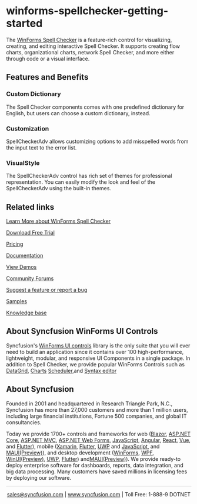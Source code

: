 # winforms-spellchecker-getting-started
The [WinForms Spell Checker](https://www.syncfusion.com/winforms-ui-controls/spell-checker?utm_source=github&utm_medium=listing&utm_campaign=winforms-spell-checker-github-samples) is a feature-rich control for visualizing, creating, and editing interactive Spell Checker. It supports creating flow charts, organizational charts, network Spell Checker, and more either through code or a visual interface.

## Features and Benefits

### Custom Dictionary
The Spell Checker components comes with one predefined dictionary for English, but users can choose a custom dictionary, instead.

### Customization
SpellCheckerAdv allows customizing options to add misspelled words from the input text to the error list.

### VisualStyle
The SpellCheckerAdv control has rich set of themes for professional representation. You can easily modify the look and feel of the SpellCheckerAdv using the built-in themes.

## Related links
[Learn More about WinForms Spell Checker](https://www.syncfusion.com/winforms-ui-controls/spell-checker?utm_source=github&utm_medium=listing&utm_campaign=winforms-spell-checker-github-samples)

[Download Free Trial](https://www.syncfusion.com/downloads/windowsforms?utm_source=github&utm_medium=listing&utm_campaign=winforms-spell-checker-github-samples)

[Pricing](https://www.syncfusion.com/sales/products/windowsforms?utm_source=github&utm_medium=listing&utm_campaign=winforms-spell-checker-github-samples)

[Documentation](https://help.syncfusion.com/windowsforms/spellchecker/getting-started?utm_source=github&utm_medium=listing&utm_campaign=winforms-spell-checker-github-samples)

[View Demos](https://github.com/syncfusion/winforms-demos/tree/master/spell-checker?utm_source=github&utm_medium=listing&utm_campaign=winforms-spell-checker-github-samples)

[Community Forums](https://www.syncfusion.com/forums/windowsforms?utm_source=github&utm_medium=listing&utm_campaign=winforms-spell-checker-github-samples)

[Suggest a feature or report a bug](https://www.syncfusion.com/feedback/winforms?utm_source=github&utm_medium=listing&utm_campaign=winforms-spell-checker-github-samples)

[Samples](https://github.com/syncfusion/winforms-demos/tree/master/spellchecker/Windows/Samples?utm_source=github&utm_medium=listing&utm_campaign=winforms-spell-checker-github-samples)

[Knowledge base](https://www.syncfusion.com/kb/windowsforms?utm_source=github&utm_medium=listing&utm_campaign=winforms-spell-checker-github-samples)

## About Syncfusion WinForms UI Controls
Syncfusion's [WinForms UI controls](https://www.syncfusion.com/winforms-ui-controls?utm_source=github&utm_medium=listing&utm_campaign=winforms-spell-checker-github-samples) library is the only suite that you will ever need to build an application since it contains over 100 high-performance, lightweight, modular, and responsive UI Components in a single package. In addition to Spell Checker, we provide popular WinForms Controls such as [DataGrid](https://www.syncfusion.com/winforms-ui-controls/datagrid?utm_source=github&utm_medium=listing&utm_campaign=winforms-spell-checker-github-samples), [Charts](https://www.syncfusion.com/WinForms-ui-controls/chart?utm_source=github&utm_medium=listing&utm_campaign=winforms-spell-checker-github-samples) [Scheduler](https://www.syncfusion.com/winforms-ui-controls/scheduler?utm_source=github&utm_medium=listing&utm_campaign=winforms-spell-checker-github-samples),and [Syntax editor](https://www.syncfusion.com/winforms-ui-controls/syntax-editor?utm_source=github&utm_medium=listing&utm_campaign=winforms-spell-checker-github-samples)

## About Syncfusion

Founded in 2001 and headquartered in Research Triangle Park, N.C., Syncfusion has more than 27,000 customers and more than 1 million users, including large financial institutions, Fortune 500 companies, and global IT consultancies.
 
Today we provide 1700+ controls and frameworks for web ([Blazor](https://www.syncfusion.com/blazor-components?utm_source=github&utm_medium=listing&utm_campaign=winforms-spell-checker-github-samples), [ASP.NET Core](https://www.syncfusion.com/aspnet-core-ui-controls?utm_source=github&utm_medium=listing&utm_campaign=winforms-spell-checker-github-samples), [ASP.NET MVC](https://www.syncfusion.com/aspnet-mvc-ui-controls?utm_source=github&utm_medium=listing&utm_campaign=winforms-spell-checker-github-samples), [ASP.NET Web Forms](https://www.syncfusion.com/jquery/aspnet-web-forms-ui-controls?utm_source=github&utm_medium=listing&utm_campaign=winforms-spell-checker-github-samples), [JavaScript](https://www.syncfusion.com/javascript-ui-controls?utm_source=github&utm_medium=listing&utm_campaign=winforms-spell-checker-github-samples), [Angular](https://www.syncfusion.com/angular-ui-components?utm_source=github&utm_medium=listing&utm_campaign=winforms-spell-checker-github-samples), [React](https://www.syncfusion.com/react-ui-components?utm_source=github&utm_medium=listing&utm_campaign=winforms-spell-checker-github-samples), [Vue](https://www.syncfusion.com/vue-ui-components?utm_source=github&utm_medium=listing&utm_campaign=winforms-spell-checker-github-samples), and [Flutter](https://www.syncfusion.com/flutter-widgets?utm_source=github&utm_medium=listing&utm_campaign=winforms-spell-checker-github-samples)), mobile ([Xamarin](https://www.syncfusion.com/xamarin-ui-controls?utm_source=github&utm_medium=listing&utm_campaign=winforms-spell-checker-github-samples), [Flutter](https://www.syncfusion.com/flutter-widgets?utm_source=github&utm_medium=listing&utm_campaign=winforms-spell-checker-github-samples), [UWP](https://www.syncfusion.com/uwp-ui-controls?utm_source=github&utm_medium=listing&utm_campaign=winforms-spell-checker-github-samples) and 
[JavaScript](https://www.syncfusion.com/javascript-ui-controls?utm_source=github&utm_medium=listing&utm_campaign=winforms-spell-checker-github-samples), and [MAUI(Preview)](https://www.syncfusion.com/maui-controls?utm_source=github&utm_medium=listing&utm_campaign=winforms-spell-checker-github-samples)), and desktop development ([WinForms](https://www.syncfusion.com/winforms-ui-controls?utm_source=github&utm_medium=listing&utm_campaign=winforms-spell-checker-github-samples), [WPF](https://www.syncfusion.com/wpf-ui-controls?utm_source=github&utm_medium=listing&utm_campaign=winforms-spell-checker-github-samples), [WinUI(Preview)](https://www.syncfusion.com/winui-controls?utm_source=github&utm_medium=listing&utm_campaign=winforms-spell-checker-github-samples), [UWP](https://www.syncfusion.com/uwp-ui-controls?utm_source=github&utm_medium=listing&utm_campaign=winforms-spell-checker-github-samples), [Flutter](https://www.syncfusion.com/flutter-widgets?utm_source=github&utm_medium=listing&utm_campaign=winforms-spell-checker-github-samples)) and[MAUI(Preview)](https://www.syncfusion.com/maui-controls?utm_source=github&utm_medium=listing&utm_campaign=winforms-spell-checker-github-samples)). We provide ready-to deploy enterprise software for dashboards, reports, data integration, and big data processing. Many customers have saved millions in licensing fees by deploying our software.

<hr style="height:0.3px;border:none;color:lightgrey;background-color:lightgrey;" />

<p align="center">
  <a href="mailto:sales@syncfusion.com?Subject=Syncfusion WinForms UI Controls - GitHub" target="_top">sales@syncfusion.com</a>   | <a href="https://www.syncfusion.com?utm_source=github&utm_medium=listing&utm_campaign=winforms-spell-checker-github-samples">www.syncfusion.com</a>  | Toll Free: 1-888-9 DOTNET <br>
</p>


